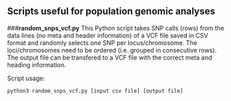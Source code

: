## Scripts useful for population genomic analyses

###**random_snps_vcf.py**
This Python script takes SNP calls (rows) from the data lines (no meta and header information) of a VCF file saved in CSV format and randomly selects one SNP per locus/chromosome. The loci/chromosomes need to be ordered (i.e. grouped in consecutive rows). The output file can be transfered to a VCF file with the correct meta and heading information.

Script usage:
```
python3 random_snps_vcf.py [input csv file] [output file]
```
